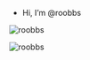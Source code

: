 - Hi, I’m @roobbs
<p><img  src="https://github-readme-stats.vercel.app/api/top-langs?username=roobbs&show_icons=true&locale=en&layout=compact" alt="roobbs" /></p>
<p><img  src="https://github-readme-stats.vercel.app/api?username=roobbs&show_icons=true&locale=en" alt="roobbs" /></p>
